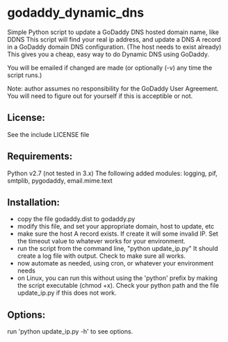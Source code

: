 godaddy_dynamic_dns
===================

Simple Python script to update a GoDaddy DNS hosted domain name, like DDNS
This script will find your real ip address, and update a DNS A record in
a GoDaddy domain DNS configuration. (The host needs to exist already)
This gives you a cheap, easy way to do Dynamic DNS using GoDaddy.

You will be emailed if changed are made (or optionally (-v) any time the script
runs.)

Note: author assumes no responsibility for the GoDaddy User Agreement.
You will need to figure out for yourself if this is acceptible or not.


License:
--------
See the include LICENSE file


Requirements:
-------------
Python v2.7  (not tested in 3.x)
The following added modules:
 logging, pif, smtplib, pygodaddy, email.mime.text 

Installation:
-------------

- copy the file godaddy.dist  to  godaddy.py
- modify this file, and set your appropriate domain, host to update, etc
- make sure the host A record exists. If create it will some invalid IP.
  Set the timeout value to whatever works for your environment. 
- run the script from the command line,  "python update_ip.py"
  It should create a log file with output. Check to make sure all works.
- now automate as needed, using cron, or whatever your environment needs
- on Linux, you can run this without using the 'python' prefix by making
  the script executable (chmod +x). Check your python path and the file
  update_ip.py if this does not work.

Options:
--------
run  'python update_ip.py -h' to see options.

